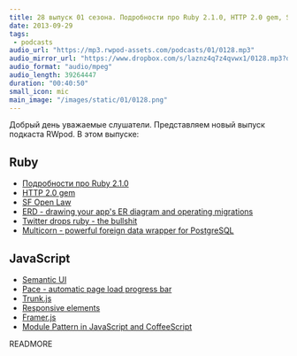 ```yaml
---
title: 28 выпуск 01 сезона. Подробности про Ruby 2.1.0, HTTP 2.0 gem, Semantic UI, Framer.js и прочее
date: 2013-09-29
tags:
 - podcasts
audio_url: "https://mp3.rwpod-assets.com/podcasts/01/0128.mp3"
audio_mirror_url: "https://www.dropbox.com/s/laznz4q7z4qvwx1/0128.mp3?dl=1"
audio_format: "audio/mpeg"
audio_length: 39264447
duration: "00:40:50"
small_icon: mic
main_image: "/images/static/01/0128.png"
---
```


Добрый день уважаемые слушатели. Представляем новый выпуск подкаста RWpod. В этом выпуске:

## Ruby

 - [Подробности про Ruby 2.1.0](http://rkh.im/ruby-2.1)
 - [HTTP 2.0 gem](https://github.com/igrigorik/http-2)
 - [SF Open Law](http://sfmoci.github.io/openlaw/)
 - [ERD - drawing your app's ER diagram and operating migrations](https://github.com/amatsuda/erd)
 - [Twitter drops ruby - the bullshit](http://carlosbecker.com/posts/twitter-drops-ruby-bullshit/)
 - [Multicorn - powerful foreign data wrapper for PostgreSQL](http://leopard.in.ua/2013/09/28/postgresql-multicorn/)

## JavaScript

 - [Semantic UI](http://semantic-ui.com/)
 - [Pace - automatic page load progress bar](http://github.hubspot.com/pace/docs/welcome/)
 - [Trunk.js](http://www.roblukedesign.com/trunk/trunk.html)
 - [Responsive elements](http://kumailht.com/responsive-elements/)
 - [Framer.js](http://www.framerjs.com/)
 - [Module Pattern in JavaScript and CoffeeScript](http://robots.thoughtbot.com/post/51801869159/module-pattern-in-javascript-and-coffeescript)

READMORE


